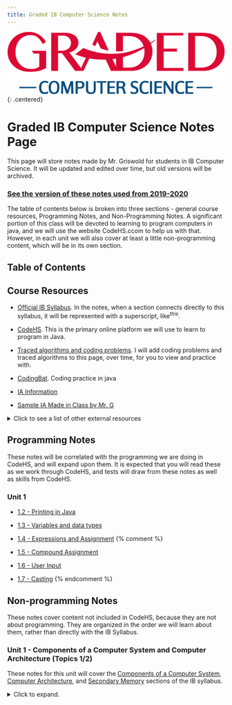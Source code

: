 ```yaml
---
title: Graded IB Computer Science Notes
---
```


![Graded CS Logo](./resources/computer-science-logo.png){: .centered}

# Graded IB Computer Science Notes Page

This page will store notes made by Mr. Griswold for students in IB Computer Science. It will be updated and edited over time, but old versions will be archived.

### [See the version of these notes used from 2019-2020](./2019/index.md)

The table of contents below is broken into three sections - general course resources, Programming Notes, and Non-Programming Notes. A significant portion of this class will be devoted to learning to program computers in java, and we will use the website CodeHS.ccom to help us with that. However, in each unit we will also cover at least a little non-programming content, which will be in its own section. 

## Table of Contents

## Course Resources

* [Official IB Syllabus](./resources/syllabus.md). In the notes, when a section connects directly to this syllabus, it will be represented with a superscript, like<sup>this</sup>.

* [CodeHS](http://www.codehs.com). This is the primary online platform we will use to learn to program in Java.
  
* [Traced algorithms and coding problems](./resources/traced_algorithms.md). I will add coding problems and traced algorithms to this page, over time, for you to view and practice with.

* [CodingBat](https://codingbat.com/java). Coding practice in java
  
* [IA Information](./resources/ia.md)

* [Sample IA Made in Class by Mr. G](./resources/sample_ia.md)

<details markdown="1"><summary>Click to see a list of other external resources</summary>

* [The IB CS Guide](https://ib.compscihub.net/wp-content/uploads/2015/04/IBCompSciGuide.pdf) - Includes the full syllabus and IA guidelines among other things

* [CompSciHub About page](https://ib.compscihub.net/about) - This excellent resource put together by IB CS teachers and students compiles notes and information about the course.

* [Paul Baumgarten's IB CS Page](https://pbaumgarten.com/ib-compsci//) - Paul Baumgarten is a long-time IB CS teacher and active contributor to the community. His page includes notes and exercises on nearly all IB topics, as well as links to even more resources. The order is different than our course, but an excellent resource for studying or reading new perspectives.
</details>

## Programming Notes

These notes will be correlated with the programming we are doing in CodeHS, and will expand upon them. It is expected that you will read these as we work through CodeHS, and tests will draw from these notes as well as skills from CodeHS.

### Unit 1

* [1.2 - Printing in Java](./programming/1.2_printing.md)

* [1.3 - Variables and data types](./programming/1.3_variables.md)

* [1.4 - Expressions and Assignment](./programming/1.4_expressions.md)
{% comment %}  
* [1.5 - Compound Assignment](./programming/1.5_compoundassignment.md)

* [1.6 - User Input](./programming/1.6_userinput.md)

* [1.7 - Casting](./programming/1.7_casting.md)
{% endcomment %}

## Non-programming Notes

These notes cover content not included in CodeHS, because they are not about programming. They are organized in the order we will learn about them, rather than directly with the IB Syllabus.
  
### Unit 1 - Components of a Computer System and Computer Architecture (Topics 1/2)

These notes for this unit will cover the [Components of a Computer System](./resources/syllabus.md#components-of-a-computer-system),  [Computer Architecture](./resources/syllabus.md#computer-architecture), and [Secondary Memory](./resources/syllabus.md#secondary-memory) sections of the IB syllabus. 

<details markdown="1"><summary>Click to expand.</summary>

* [1.1 - Abstraction and the Elements of a Computer System](./nonprogramming/1.1_abstraction.md)

* [1.2 - Memory and Storage](./nonprogramming/1.2_memory.md)

* [1.3 - Computer Processor Architecture](./nonprogramming/1.3_architecture.md)

</details>

 